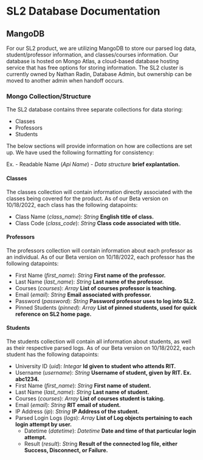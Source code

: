 # SL2 Database Documentation

## MangoDB 
For our SL2 product, we are utilizing MangoDB to store our parsed log data, student/professor information, and classes/courses information.
Our database is hosted on Mongo Atlas, a cloud-based database hosting service that has free options for storing information. 
The SL2 cluster is currently owned by Nathan Radin, Database Admin, but ownership can be moved to another admin when handoff occurs.


### Mongo Collection/Structure
The SL2 database contains three separate collections for data storing:
- Classes
- Professors
- Students

The below sections will provide information on how are collections are set up. We have used the following formatting for consistency:

Ex. - Readable Name (*Api Name*) - *Data structure* **brief explantation.**

#### Classes
The classes collection will contain information directly associated with the classes being covered for the product.
As of our Beta version on 10/18/2022, each class has the following datapoints:

- Class Name (*class_name*): *String* **English title of class.**
- Class Code (*class_code*): *String* **Class code associated with title.**

#### Professors
The professors collection will contain information about each professor as an individual. 
As of our Beta version on 10/18/2022, each professor has the following datapoints:

- First Name (*first_name*): *String* **First name of the professor.**
- Last Name (*last_name*): *String* **Last name of the professor.**
- Courses (*courses*): *Array* **List of courses professor is teaching.**
- Email (*email*): *String* **Email associated with professor.**
- Password (*password*): *String* **Password professor uses to log into SL2.**
- Pinned Students (*pinned*): *Array* **List of pinned students, used for quick reference on SL2 home page.**

#### Students
The students collection will contain all information about students, as well as their respective parsed logs.
As of our Beta version on 10/18/2022, each student has the following datapoints:

- University ID (*uid*): *Integar* **Id given to student who attends RIT.**
- Username (*username*): *String* **Username of student, given by RIT. Ex. abc1234.**
- First Name (*first_name*): *String* **First name of student.**
- Last Name (*last_name*): *String* **Last name of student.**
- Courses (*courses*): *Array* **List of courses student is taking.**
- Email (*email*): *String* **RIT email of student.**
- IP Address (*ip*): *String* **IP Address of the student.**
- Parsed Login Logs (*logs*): *Array* **List of Log objects pertaining to each login attempt by user.**
    - Datetime (*datetime*): *Datetime* **Date and time of that particular login attempt.**
    - Result (*result*): *Strin*g **Result of the connected log file, either Success, Disconnect, or Failure.**